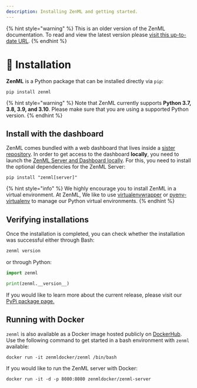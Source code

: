 ```yaml
---
description: Installing ZenML and getting started.
---
```


{% hint style="warning" %}
This is an older version of the ZenML documentation. To read and view the latest version please [visit this up-to-date URL](https://docs.zenml.io).
{% endhint %}


# 🧙 Installation

**ZenML** is a Python package that can be installed directly via `pip`:

```shell
pip install zenml
```

{% hint style="warning" %}
Note that ZenML currently supports **Python 3.7, 3.8, 3.9, and 3.10**. Please make sure that you are using a
supported Python version.
{% endhint %}

## Install with the dashboard

ZenML comes bundled with a web dashboard that lives inside
a [sister repository](https://github.com/zenml-io/zenml-dashboard). In order to get access to the dashboard **locally**,
you need to launch the [ZenML Server and Dashboard locally](/docs/book/platform-guide/set-up-your-mlops-platform/deploy-zenml/deploy-zenml.md).
For this, you need to install the optional dependencies for the ZenML Server:

```shell
pip install "zenml[server]"
```

{% hint style="info" %}
We highly encourage you to install ZenML in a virtual environment. At ZenML, We like to
use [virtualenvwrapper](https://virtualenvwrapper.readthedocs.io/en/latest/)
or [pyenv-virtualenv](https://github.com/pyenv/pyenv-virtualenv) to manage our Python virtual environments.
{% endhint %}

## Verifying installations

Once the installation is completed, you can check whether the installation was successful either through Bash:

```bash
zenml version
```

or through Python:

```python
import zenml

print(zenml.__version__)
```

If you would like to learn more about the current release, please visit our
[PyPi package page.](https://pypi.org/project/zenml)

## Running with Docker

`zenml` is also available as a Docker image hosted publicly on [DockerHub](https://hub.docker.com/r/zenmldocker/zenml).
Use the following command to get started in a bash environment with `zenml` available:

```shell
docker run -it zenmldocker/zenml /bin/bash
```

If you would like to run the ZenML server with Docker:

```shell
docker run -it -d -p 8080:8080 zenmldocker/zenml-server
```
